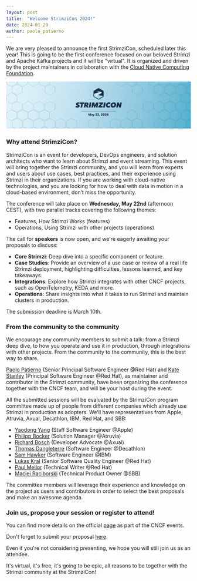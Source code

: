 ```yaml
---
layout: post
title:  "Welcome StrimziCon 2024!"
date: 2024-01-29
author: paolo_patierno
---
```


We are very pleased to announce the first StrimziCon, scheduled later this year!
This is going to be the first conference focused on our beloved Strimzi and Apache Kafka projects and it will be "virtual".
It is organized and driven by the project maintainers in collaboration with the [Cloud Native Computing Foundation](https://www.cncf.io/).

<!--more-->

![StrimziCon 2024 Banner](/assets/images/posts/2024-01-29-strimzicon2024-banner.png)

### Why attend StrimziCon?

StrimziCon is an event for developers, DevOps engineers, and solution architects who want to learn about Strimzi and event streaming.
This event will bring together the Strimzi community, and you will learn from experts and users about use cases, best practices, and their experience using Strimzi in their organizations.
If you are working with cloud-native technologies, and you are looking for how to deal with data in motion in a cloud-based environment, don’t miss the opportunity.

The conference will take place on <b>Wednesday, May 22nd</b> (afternoon CEST), with two parallel tracks covering the following themes:

* Features, How Strimzi Works (features)
* Operations, Using Strimzi with other projects (operations)

The call for <b>speakers</b> is now open, and we're eagerly awaiting your proposals to discuss:

* <b>Core Strimzi</b>: Deep dive into a specific component or feature.
* <b>Case Studies</b>: Provide an overview of a use case or review of a real life Strimzi deployment, highlighting difficulties, lessons learned, and key takeaways.
* <b>Integrations</b>: Explore how Strimzi integrates with other CNCF projects, such as OpenTelemetry, KEDA and more.
* <b>Operations</b>: Share insights into what it takes to run Strimzi and maintain clusters in production.

The submission deadline is March 10th.

### From the community to the community

We encourage any community members to submit a talk: from a Strimzi deep dive, to how you operate and use it in production, through integrations with other projects.
From the community to the community, this is the best way to share.

[Paolo Patierno](https://www.linkedin.com/in/paolopatierno/) (Senior Principal Software Engineer @Red Hat) and [Kate Stanley](https://www.linkedin.com/in/katherine-kate-stanley-3796b579/) (Principal Software Engineer @Red Hat), as maintainer and contributor in the Strimzi community, have been organizing the conference together with the CNCF team, and will be your host during the event.

All the submitted sessions will be evaluated by the StrimziCon program committee made up of people from different companies which already use Strimzi in production as adopters.
We'll have representatives from Apple, Atruvia, Axual, Decathlon, IBM, Red Hat, and SBB:

* [Yaodong Yang](https://www.linkedin.com/in/yaodongyang/) (Staff Software Engineer @Apple)
* [Philipp Bocker](https://www.linkedin.com/in/philipp-b%C3%B6cker/) (Solution Manager @Atruvia)
* [Richard Bosch](https://www.linkedin.com/in/richard-bosch-nl/) (Developer Advocate @Axual)
* [Thomas Dangleterre](https://www.linkedin.com/in/thomas-dangleterre/) (Software Engineer @Decathlon)
* [Sam Hawker](https://www.linkedin.com/in/samuel-hawker/) (Software Engineer @IBM)
* [Lukas Kral](https://www.linkedin.com/in/lukaskral16/) (Senior Software Quality Engineer @Red Hat)
* [Paul Mellor](https://www.linkedin.com/in/paul-r-mellor/) (Technical Writer @Red Hat)
* [Maciej Raciborski](https://www.linkedin.com/in/maciej-raciborski-ab92b5219/) (Technical Product Owner @SBB)

The committee members will leverage their experience and knowledge on the project as users and contributors in order to select the best proposals and make an awesome agenda.

### Join us, propose your session or register to attend!

You can find more details on the official [page](https://community.cncf.io/events/details/cncf-virtual-project-events-2024-hosted-by-cncf-presents-strimzicon-2024-virtual/) as part of the CNCF events.

Don't forget to submit your proposal [here](https://sessionize.com/strimzicon-2024/).

Even if you're not considering presenting, we hope you will still join us as an attendee.

It's virtual, it's free, it's going to be epic, all reasons to be together with the Strimzi community at the StrimziCon!